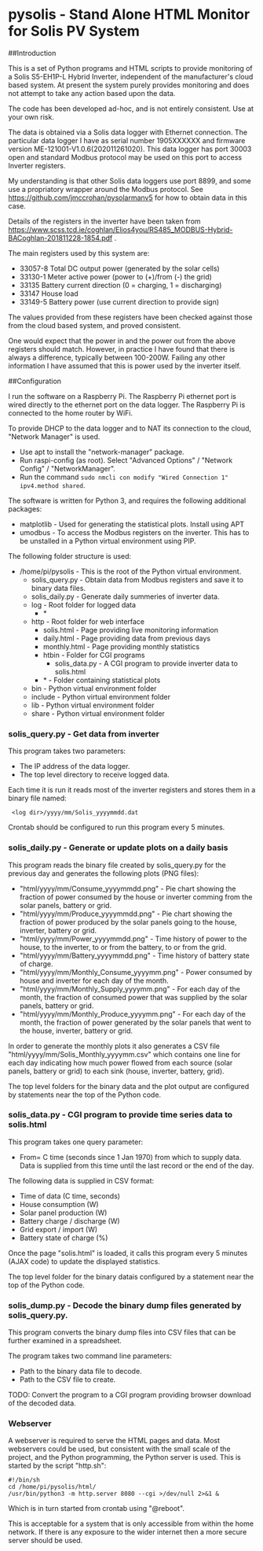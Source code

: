 # pysolis - Stand Alone HTML Monitor for Solis PV System

##Introduction

This is a set of Python programs and HTML scripts to provide monitoring of a Solis S5-EH1P-L Hybrid
Inverter, independent of the manufacturer's cloud based system. At present the system purely provides
monitoring and does not attempt to take any action based upon the data.

The code has been developed ad-hoc, and is not entirely consistent. Use at your own risk.

The data is obtained via a Solis data logger with Ethernet connection. The particular data logger
I have as serial number 1905XXXXXX and firmware version ME-121001-V1.0.6(202011261020). This data logger
has port 30003 open and standard Modbus protocol may be used on this port to access Inverter registers.

My understanding is that other Solis data loggers use port 8899, and some use a propriatory wrapper
around the Modbus protocol. See https://github.com/jmccrohan/pysolarmanv5 for how to obtain data in
this case.

Details of the registers in the inverter have been taken from
https://www.scss.tcd.ie/coghlan/Elios4you/RS485_MODBUS-Hybrid-BACoghlan-201811228-1854.pdf .

The main registers used by this system are:

* 33057-8 Total DC output power (generated by the solar cells)
* 33130-1 Meter active power (power to (+)/from (-) the grid)
* 33135   Battery current direction (0 = charging, 1 = discharging)
* 33147   House load
* 33149-5 Battery power (use current direction to provide sign)

The values provided from these registers have been checked against those from the cloud based system,
and proved consistent.

One would expect that the power in and the power out from the above registers should match. However,
in practice I have found that there is always a difference, typically between 100-200W. Failing any
other information I have assumed that this is power used by the inverter itself.

##Configuration

I run the software on a Raspberry Pi. The Raspberry Pi ethernet port is wired directly to the
ethernet port on the data logger. The Raspberry Pi is connected to the home router by WiFi.

To provide DHCP to the data logger and to NAT its connection to the cloud, "Network Manager"
is used.

* Use apt to install the "network-manager" package.
* Run raspi-config (as root). Select "Advanced Options" / "Network Config" / "NetworkManager".
* Run the command `sudo nmcli con modify "Wired Connection 1" ipv4.method shared`.

The software is written for Python 3, and requires the following additional packages:

* matplotlib - Used for generating the statistical plots. Install using APT
* umodbus - To access the Modbus registers on the inverter. This has to be unstalled in a
Python virtual environment using PIP.

The following folder structure is used:

* /home/pi/pysolis - This is the root of the Python virtual environment.
  * solis_query.py - Obtain data from Modbus registers and save it to binary data files.
  * solis_daily.py - Generate daily summeries of inverter data.
  * log - Root folder for logged data
    * <year>
      * <month>
  * http - Root folder for web interface
    * solis.html - Page providing live monitoring information
    * daily.html - Page providing data from previous days
    * monthly.html - Page providing monthly statistics
    * htbin - Folder for CGI programs
      * solis_data.py - A CGI program to provide inverter data to solis.html
    * <year>
      * <month> - Folder containing statistical plots
  * bin - Python virtual environment folder
  * include - Python virtual environment folder
  * lib - Python virtual environment folder
  * share - Python virtual environment folder

### solis_query.py - Get data from inverter

This program takes two parameters:

* The IP address of the data logger.
* The top level directory to receive logged data.

Each time it is run it reads most of the inverter registers and stores them in a binary file named:

     <log dir>/yyyy/mm/Solis_yyyymmdd.dat

Crontab should be configured to run this program every 5 minutes.

### solis_daily.py - Generate or update plots on a daily basis

This program reads the binary file created by solis_query.py for the previous day and generates the
following plots (PNG files):

* "html/yyyy/mm/Consume_yyyymmdd.png" - Pie chart showing the fraction of power consumed by the house
  or inverter comming from the solar panels, battery or grid.
* "html/yyyy/mm/Produce_yyyymmdd.png" - Pie chart showing the fraction of power produced by the solar
  panels going to the house, inverter, battery or grid.
* "html/yyyy/mm/Power_yyyymmdd.png" - Time history of power to the house, to the inverter, to or from
  the battery, to or from the grid.
* "html/yyyy/mm/Battery_yyyymmdd.png" - Time history of battery state of charge.
* "html/yyyy/mm/Monthly_Consume_yyyymm.png" - Power consumed by house and inverter for each day of the
  month.
* "html/yyyy/mm/Monthly_Supply_yyyymm.png" - For each day of the month, the fraction of consumed power
  that was supplied by the solar panels, battery or grid.
* "html/yyyy/mm/Monthly_Produce_yyyymm.png" - For each day of the month, the fraction of power generated
  by the solar panels that went to the house, inverter, battery or grid.

In order to generate the monthly plots it also generates a CSV file "html/yyyy/mm/Solis_Monthly_yyyymm.csv"
which contains one line for each day indicating how much power flowed from each source (solar panels,
battery or grid) to each sink (house, inverter, battery, grid).

The top level folders for the binary data and the plot output are configured by statements near the top
of the Python code.

### solis_data.py - CGI program to provide time series data to solis.html

This program takes one query parameter:

* From= C time (seconds since 1 Jan 1970) from which to supply data. Data is supplied from this time
  until the last record or the end of the day.

The following data is supplied in CSV format:

* Time of data (C time, seconds)
* House consumption (W)
* Solar panel production (W)
* Battery charge / discharge (W)
* Grid export / import (W)
* Battery state of charge (%)

Once the page "solis.html" is loaded, it calls this program every 5 minutes (AJAX code) to update the
displayed statistics.

The top level folder for the binary datais configured by a statement near the top of the Python code.

### solis_dump.py - Decode the binary dump files generated by solis_query.py.

This program converts the binary dump files into CSV files that can be further examined in a spreadsheet.

The program takes two command line parameters:

* Path to the binary data file to decode.
* Path to the CSV file to create.

TODO: Convert the program to a CGI program providing browser download of the decoded data.

### Webserver

A webserver is required to serve the HTML pages and data. Most webservers could be used, but consistent
with the small scale of the project, and the Python programming, the Python server is used. This is
started by the script "http.sh":

````
#!/bin/sh
cd /home/pi/pysolis/html/
/usr/bin/python3 -m http.server 8080 --cgi >/dev/null 2>&1 &
````

Which is in turn started from crontab using "@reboot".

This is acceptable for a system that is only accessible from within the home network. If there is any exposure to the wider internet then a more secure server should be used.


